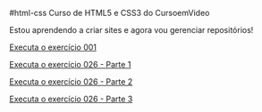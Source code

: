 #html-css
Curso de HTML5 e CSS3 do CursoemVideo

Estou aprendendo a criar sites e agora vou gerenciar repositórios!

<a href="https://eduardonbr.github.io/html-css/Exercicios/ex001/index.html">Executa o exercício 001</a>

<a href="https://eduardonbr.github.io/html-css/Exercicios/ex026 - media querie/mq002/index.html">Executa o exercício 026 - Parte 1</a>

<a href="https://eduardonbr.github.io/html-css/Exercicios/ex026 - media querie/mq004/index.html">Executa o exercício 026 - Parte 2</a>

<a href="https://eduardonbr.github.io/html-css/Exercicios/ex026 - media querie/mq005/index.html">Executa o exercício 026 - Parte 3</a>
